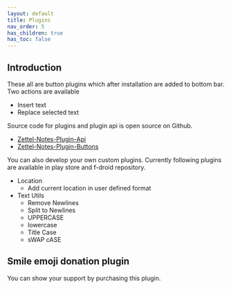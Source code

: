 ```yaml
---
layout: default
title: Plugins
nav_order: 5
has_children: true
has_toc: false
---
```


## Introduction

These all are button plugins which after installation are added to bottom bar. Two actions are available

- Insert text
- Replace selected text

Source code for plugins and plugin api is open source on Github.
- [Zettel-Notes-Plugin-Api <i class='fa fa-github'></i>](https://github.com/damionx7/Zettel-Notes-Plugin-Api)
- [Zettel-Notes-Plugin-Buttons <i class='fa fa-github'></i>](https://github.com/damionx7/Zettel-Notes-Plugin-Buttons/)

You can also develop your own custom plugins. Currently following plugins are available in play store and f-droid repository.

- Location [<i class='fa fa-android'></i>](https://play.google.com/store/apps/details?id=org.eu.thedoc.zettelnotes.buttons.location) [<i class='fa fa-laptop'></i>](https://thedoc.eu.org/fdroid/)
    - Add current location in user defined format
- Text Utils [<i class='fa fa-android'></i>](https://play.google.com/store/apps/details?id=org.eu.thedoc.zettelnotes.buttons.textutils) [<i class='fa fa-laptop'></i>](https://thedoc.eu.org/fdroid/)
    - Remove Newlines
    - Split to Newlines
    - UPPERCASE
    - lowercase
    - Title Case
    - sWAP cASE

## Smile emoji donation plugin

You can show your support by purchasing this plugin. [<i class='fa fa-android'></i>](https://play.google.com/store/apps/details?id=org.eu.thedoc.zettelnotes.buttons.dummy) 
